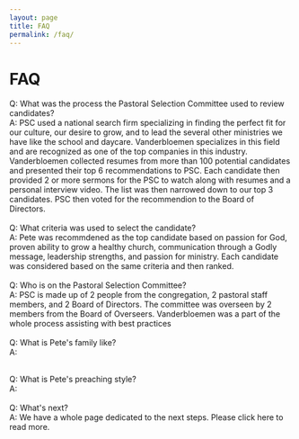 ```yaml
---
layout: page
title: FAQ
permalink: /faq/
---
```


# FAQ

Q: What was the process the Pastoral Selection Committee used to review candidates?<br>
A: PSC used a national search firm specializing in finding the perfect fit for our culture, our desire to grow, and to lead the several other ministries we have like the school and daycare. 
Vanderbloemen specializes in this field and are recognized as one of the top companies in this industry. Vanderbloemen collected resumes from more than 100 potential candidates and presented their top 6 recommendations to PSC.
Each candidate then provided 2 or more sermons for the PSC to watch along with resumes and a personal interview video. The list was then narrowed down to our top 3 candidates. PSC then voted for the recommendion to the Board of Directors.
<br><br>
Q: What criteria was used to select the candidate?<br>
A: Pete was recommdened as the top candidate based on passion for God, proven ability to grow a healthy church, communication through a Godly message, leadership strengths, and passion for ministry.
Each candidate was considered based on the same criteria and then ranked. 
<br><br>
Q: Who is on the Pastoral Selection Committee?<br>
A: PSC is made up of 2 people from the congregation, 2 pastoral staff members, and 2 Board of Directors. The committee was overseen by 2 members from the Board of Overseers.
Vanderbloemen was a part of the whole process assisting with best practices
<br><br>
Q: What is Pete's family like?<br>
A: 
<br><br>

Q: What is Pete's preaching style?<br>
A: 
<br><br>
Q: What's next?<br>
A: We have a whole page dedicated to the next steps. Please click here to read more. 
<br><br>